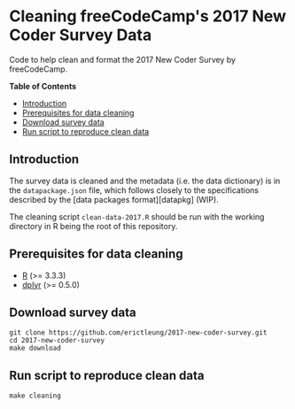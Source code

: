 # Cleaning freeCodeCamp's 2017 New Coder Survey Data

Code to help clean and format the 2017 New Coder Survey by freeCodeCamp.

**Table of Contents**

- [Introduction](#introduction)
- [Prerequisites for data cleaning](#prerequisites-for-data-cleaning)
- [Download survey data](#download-survey-data)
- [Run script to reproduce clean data](#run-script-to-reproduce-clean-data)

## Introduction

The survey data is cleaned and the metadata (i.e. the data dictionary) is in
the `datapackage.json` file, which follows closely to the specifications
described by the [data packages format][datapkg] (WIP).

The cleaning script `clean-data-2017.R` should be run with the working
directory in R being the root of this repository.

## Prerequisites for data cleaning

- [R][r] (>= 3.3.3)
- [dplyr][dplyr] (>= 0.5.0)

[r]: https://www.r-project.org/
[dplyr]: https://cran.r-project.org/package=dplyr

## Download survey data

```
git clone https://github.com/erictleung/2017-new-coder-survey.git
cd 2017-new-coder-survey
make download
```

## Run script to reproduce clean data

```
make cleaning
```
